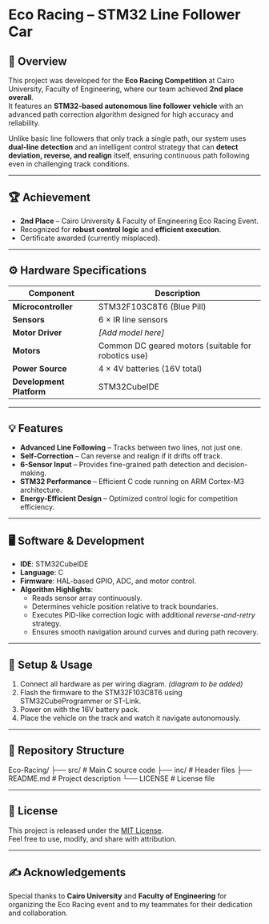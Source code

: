 # Eco Racing – STM32 Line Follower Car

## 📌 Overview
This project was developed for the **Eco Racing Competition** at Cairo University, Faculty of Engineering, where our team achieved **2nd place overall**.  
It features an **STM32-based autonomous line follower vehicle** with an advanced path correction algorithm designed for high accuracy and reliability.  

Unlike basic line followers that only track a single path, our system uses **dual-line detection** and an intelligent control strategy that can **detect deviation, reverse, and realign** itself, ensuring continuous path following even in challenging track conditions.

---

## 🏆 Achievement
- **2nd Place** – Cairo University & Faculty of Engineering Eco Racing Event.
- Recognized for **robust control logic** and **efficient execution**.
- Certificate awarded (currently misplaced).

---

## ⚙ Hardware Specifications
| Component                | Description                                         |
|--------------------------|-----------------------------------------------------|
| **Microcontroller**      | STM32F103C8T6 (Blue Pill)                            |
| **Sensors**              | 6 × IR line sensors                                  |
| **Motor Driver**         | *[Add model here]*                                   |
| **Motors**               | Common DC geared motors (suitable for robotics use) |
| **Power Source**         | 4 × 4V batteries (16V total)                         |
| **Development Platform** | STM32CubeIDE                                          |

---

## 💡 Features
- **Advanced Line Following** – Tracks between two lines, not just one.
- **Self-Correction** – Can reverse and realign if it drifts off track.
- **6-Sensor Input** – Provides fine-grained path detection and decision-making.
- **STM32 Performance** – Efficient C code running on ARM Cortex-M3 architecture.
- **Energy-Efficient Design** – Optimized control logic for competition efficiency.

---

## 🖥 Software & Development
- **IDE**: STM32CubeIDE
- **Language**: C
- **Firmware**: HAL-based GPIO, ADC, and motor control.
- **Algorithm Highlights**:
  - Reads sensor array continuously.
  - Determines vehicle position relative to track boundaries.
  - Executes PID-like correction logic with additional *reverse-and-retry* strategy.
  - Ensures smooth navigation around curves and during path recovery.

---

## 🚀 Setup & Usage
1. Connect all hardware as per wiring diagram. *(diagram to be added)*
2. Flash the firmware to the STM32F103C8T6 using STM32CubeProgrammer or ST-Link.
3. Power on with the 16V battery pack.
4. Place the vehicle on the track and watch it navigate autonomously.

---

## 📂 Repository Structure
Eco-Racing/
├── src/ # Main C source code
├── inc/ # Header files
├── README.md # Project description
└── LICENSE # License file

---

## 📜 License
This project is released under the [MIT License](LICENSE).  
Feel free to use, modify, and share with attribution.

---

## ✍ Acknowledgements
Special thanks to **Cairo University** and **Faculty of Engineering** for organizing the Eco Racing event and to my teammates for their dedication and collaboration.

